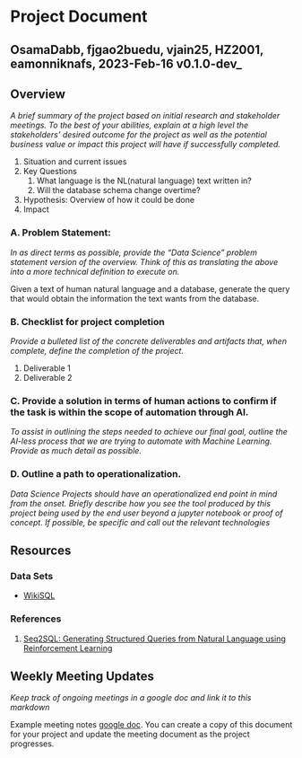 # Project Document

## OsamaDabb, fjgao2buedu, vjain25, HZ2001, eamonniknafs, 2023-Feb-16 v0.1.0-dev_


## Overview

_A brief summary of the project based on initial research and stakeholder meetings. To the best of your abilities, 
explain at a high level the stakeholders’ desired outcome for the project as well as the potential business value or 
impact this project will have if successfully completed._



1. Situation and current issues
2. Key Questions
    1. What language is the NL(natural language) text written in?
    2. Will the database schema change overtime?
4. Hypothesis: Overview of how it could be done
5. Impact


### A. Problem Statement: 

_In as direct terms as possible, provide the “Data Science” problem statement version of the overview. Think of this as 
translating the above into a more technical definition to execute on._

Given a text of human natural language and a database, generate the query that would obtain the information the text wants from the database.


### B. Checklist for project completion

_Provide a bulleted list of the concrete deliverables and artifacts that, when complete, define the completion of the
 project._



1. Deliverable 1
2. Deliverable 2


### C. Provide a solution in terms of human actions to confirm if the task is within the scope of automation through AI. 

_To assist in outlining the steps needed to achieve our final goal, outline the AI-less process that we are trying to 
automate with Machine Learning. Provide as much detail as possible._


### D. Outline a path to operationalization.

_Data Science Projects should have an operationalized end point in mind from the onset. Briefly describe how you see the tool
 produced by this project being used by the end user beyond a jupyter notebook or proof of concept. If possible, be specific and
 call out the relevant technologies_


## Resources


### Data Sets


* [WikiSQL](https://github.com/salesforce/WikiSQL)


### References


1. [Seq2SQL: Generating Structured Queries from Natural Language using Reinforcement Learning](https://arxiv.org/abs/1709.00103)


## Weekly Meeting Updates

_Keep track of ongoing meetings in a google doc and link it to this markdown_

Example meeting notes [google doc](https://docs.google.com/document/d/1EQbzWQMvNOFHZhj7xVXqPxkXgTaWG6kHKtYo5y-USVo/edit?usp=sharing). You can create a copy of this document for your project and update the meeting document as the project progresses.
